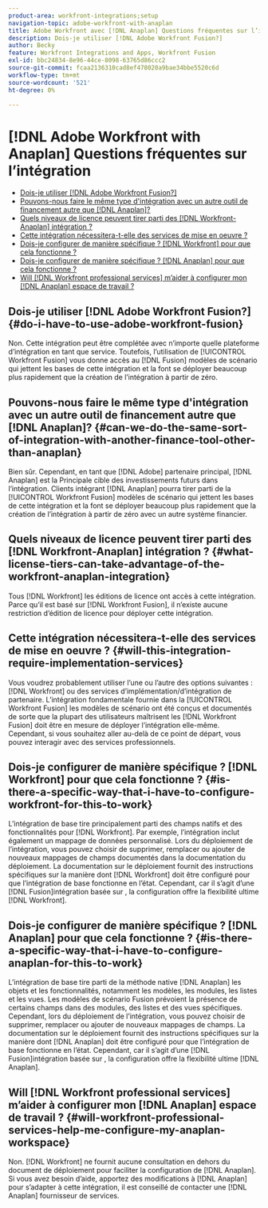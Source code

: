 ```yaml
---
product-area: workfront-integrations;setup
navigation-topic: adobe-workfront-with-anaplan
title: Adobe Workfront avec [!DNL Anaplan] Questions fréquentes sur l’intégration
description: Dois-je utiliser [!DNL Adobe Workfront Fusion?]
author: Becky
feature: Workfront Integrations and Apps, Workfront Fusion
exl-id: bbc24834-8e96-44ce-8098-63765d86ccc2
source-git-commit: fcaa2136310cad8ef478020a9bae34bbe5520c6d
workflow-type: tm+mt
source-wordcount: '521'
ht-degree: 0%

---
```


# [!DNL Adobe Workfront with Anaplan] Questions fréquentes sur l’intégration

* [Dois-je utiliser [!DNL Adobe Workfront Fusion?]](#do-i-have-to-use-adobe-workfront-fusion)
* [Pouvons-nous faire le même type d&#39;intégration avec un autre outil de financement autre que [!DNL Anaplan]?](#can-we-do-the-same-sort-of-integration-with-another-finance-tool-other-than-anaplan)
* [Quels niveaux de licence peuvent tirer parti des [!DNL Workfront-Anaplan] intégration ?](#what-license-tiers-can-take-advantage-of-the-workfront-anaplan-integration)
* [Cette intégration nécessitera-t-elle des services de mise en oeuvre ?](#will-this-integration-require-implementation-services)
* [Dois-je configurer de manière spécifique ? [!DNL Workfront] pour que cela fonctionne ?](#is-there-a-specific-way-that-i-have-to-configure-workfront-for-this-to-work)
* [Dois-je configurer de manière spécifique ? [!DNL Anaplan] pour que cela fonctionne ?](#is-there-a-specific-way-that-i-have-to-configure-anaplan-for-this-to-work)
* [Will [!DNL Workfront professional services] m’aider à configurer mon [!DNL Anaplan] espace de travail ?](#will-workfront-professional-services-help-me-configure-my-anaplan-workspace)

## Dois-je utiliser [!DNL Adobe Workfront Fusion?] {#do-i-have-to-use-adobe-workfront-fusion}

Non. Cette intégration peut être complétée avec n’importe quelle plateforme d’intégration en tant que service. Toutefois, l’utilisation de [!UICONTROL Workfront Fusion] vous donne accès au [!DNL Fusion] modèles de scénario qui jettent les bases de cette intégration et la font se déployer beaucoup plus rapidement que la création de l’intégration à partir de zéro.

## Pouvons-nous faire le même type d&#39;intégration avec un autre outil de financement autre que [!DNL Anaplan]? {#can-we-do-the-same-sort-of-integration-with-another-finance-tool-other-than-anaplan}

Bien sûr. Cependant, en tant que [!DNL Adobe] partenaire principal, [!DNL Anaplan] est la Principale cible des investissements futurs dans l’intégration. Clients intégrant [!DNL Anaplan] pourra tirer parti de la [!UICONTROL Workfront Fusion] modèles de scénario qui jettent les bases de cette intégration et la font se déployer beaucoup plus rapidement que la création de l’intégration à partir de zéro avec un autre système financier.

## Quels niveaux de licence peuvent tirer parti des [!DNL Workfront-Anaplan] intégration ? {#what-license-tiers-can-take-advantage-of-the-workfront-anaplan-integration}

Tous [!DNL Workfront] les éditions de licence ont accès à cette intégration. Parce qu’il est basé sur [!DNL Workfront Fusion], il n’existe aucune restriction d’édition de licence pour déployer cette intégration.

## Cette intégration nécessitera-t-elle des services de mise en oeuvre ? {#will-this-integration-require-implementation-services}

Vous voudrez probablement utiliser l’une ou l’autre des options suivantes : [!DNL Workfront] ou des services d’implémentation/d’intégration de partenaire. L’intégration fondamentale fournie dans la [!UICONTROL Workfront Fusion] les modèles de scénario ont été conçus et documentés de sorte que la plupart des utilisateurs maîtrisent les [!DNL Workfront Fusion] doit être en mesure de déployer l’intégration elle-même. Cependant, si vous souhaitez aller au-delà de ce point de départ, vous pouvez interagir avec des services professionnels.

## Dois-je configurer de manière spécifique ? [!DNL Workfront] pour que cela fonctionne ? {#is-there-a-specific-way-that-i-have-to-configure-workfront-for-this-to-work}

L’intégration de base tire principalement parti des champs natifs et des fonctionnalités pour [!DNL Workfront]. Par exemple, l’intégration inclut également un mappage de données personnalisé. Lors du déploiement de l’intégration, vous pouvez choisir de supprimer, remplacer ou ajouter de nouveaux mappages de champs documentés dans la documentation du déploiement. La documentation sur le déploiement fournit des instructions spécifiques sur la manière dont [!DNL Workfront] doit être configuré pour que l’intégration de base fonctionne en l’état. Cependant, car il s’agit d’une [!DNL Fusion]intégration basée sur , la configuration offre la flexibilité ultime [!DNL Workfront].

## Dois-je configurer de manière spécifique ? [!DNL Anaplan] pour que cela fonctionne ? {#is-there-a-specific-way-that-i-have-to-configure-anaplan-for-this-to-work}

L’intégration de base tire parti de la méthode native [!DNL Anaplan] les objets et les fonctionnalités, notamment les modèles, les modules, les listes et les vues. Les modèles de scénario Fusion prévoient la présence de certains champs dans des modules, des listes et des vues spécifiques. Cependant, lors du déploiement de l’intégration, vous pouvez choisir de supprimer, remplacer ou ajouter de nouveaux mappages de champs. La documentation sur le déploiement fournit des instructions spécifiques sur la manière dont [!DNL Anaplan] doit être configuré pour que l’intégration de base fonctionne en l’état. Cependant, car il s’agit d’une [!DNL Fusion]intégration basée sur , la configuration offre la flexibilité ultime [!DNL Anaplan].

## Will [!DNL Workfront professional services] m’aider à configurer mon [!DNL Anaplan] espace de travail ? {#will-workfront-professional-services-help-me-configure-my-anaplan-workspace}

Non. [!DNL Workfront] ne fournit aucune consultation en dehors du document de déploiement pour faciliter la configuration de [!DNL Anaplan]. Si vous avez besoin d’aide, apportez des modifications à [!DNL Anaplan] pour s’adapter à cette intégration, il est conseillé de contacter une [!DNL Anaplan] fournisseur de services.
